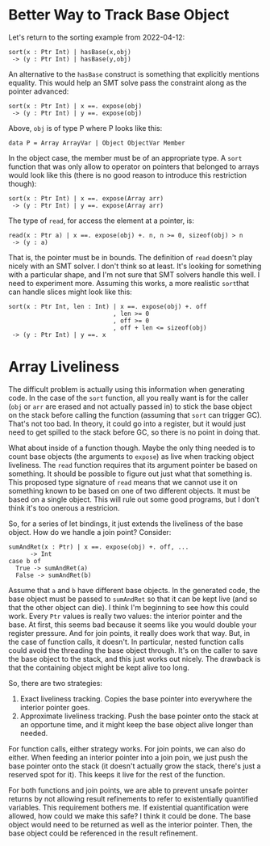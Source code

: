 # Better Way to Track Base Object

Let's return to the sorting example from 2022-04-12:

    sort(x : Ptr Int) | hasBase(x,obj)
     -> (y : Ptr Int) | hasBase(y,obj)

An alternative to the `hasBase` construct is something that explicitly mentions
equality. This would help an SMT solve pass the constraint along as the pointer
advanced:

    sort(x : Ptr Int) | x ==. expose(obj)
     -> (y : Ptr Int) | y ==. expose(obj)

Above, `obj` is of type P where P looks like this:

    data P = Array ArrayVar | Object ObjectVar Member

In the object case, the member must be of an appropriate type. A `sort` function
that was only allow to operator on pointers that belonged to arrays would look
like this (there is no good reason to introduce this restriction though):

    sort(x : Ptr Int) | x ==. expose(Array arr)
     -> (y : Ptr Int) | y ==. expose(Array arr)

The type of `read`, for access the element at a pointer, is:

    read(x : Ptr a) | x ==. expose(obj) +. n, n >= 0, sizeof(obj) > n
     -> (y : a)

That is, the pointer must be in bounds. The definition of `read` doesn't play nicely
with an SMT solver. I don't think so at least. It's looking for something with a
particular shape, and I'm not sure that SMT solvers handle this well. I need to
experiment more. Assuming this works, a more realistic `sort`that can handle slices
might look like this:

    sort(x : Ptr Int, len : Int) | x ==. expose(obj) +. off
                                 , len >= 0
                                 , off >= 0
                                 , off + len <= sizeof(obj)
     -> (y : Ptr Int) | y ==. x

# Array Liveliness

The difficult problem is actually using this information when generating code.
In the case of the `sort` function, all you really want is for the caller (`obj`
or `arr` are erased and not actually passed in) to stick the base object on the
stack before calling the function (assuming that `sort` can trigger GC). That's not
too bad. In theory, it could go into a register, but it would just need to get
spilled to the stack before GC, so there is no point in doing that.

What about inside of a function though. Maybe the only thing needed is to count
base objects (the arguments to `expose`) as live when tracking object liveliness.
The `read` function requires that its argument pointer be based on something. It
should be possible to figure out just what that something is. This proposed type
signature of `read` means that we cannot use it on something known to be based on
one of two different objects. It must be based on a single object. This will
rule out some good programs, but I don't think it's too onerous a restricion.

So, for a series of let bindings, it just extends the liveliness of the base object.
How do we handle a join point? Consider:

    sumAndRet(x : Ptr) | x ==. expose(obj) +. off, ...
          -> Int
    case b of
      True -> sumAndRet(a)
      False -> sumAndRet(b)

Assume that `a` and `b` have different base objects. In the generated code, the base
object must be passed to `sumAndRet` so that it can be kept live (and so that the
other object can die). I think I'm beginning to see how this could work. Every `Ptr`
values is really two values: the interior pointer and the base. At first, this seems
bad because it seems like you would double your register pressure. And for join
points, it really does work that way. But, in the case of function calls, it doesn't.
In particular, nested function calls could avoid the threading the base object through.
It's on the caller to save the base object to the stack, and this just works out
nicely. The drawback is that the containing object might be kept alive too long.

So, there are two strategies:

1. Exact liveliness tracking. Copies the base pointer into everywhere the interior
   pointer goes.
2. Approximate liveliness tracking. Push the base pointer onto the stack at an
   opportune time, and it might keep the base object alive longer than needed.

For function calls, either strategy works. For join points, we can also do either.
When feeding an interior pointer into a join poin, we just push the base pointer
onto the stack (it doesn't actually grow the stack, there's just a reserved spot
for it). This keeps it live for the rest of the function.

For both functions and join points, we are able to prevent unsafe pointer returns
by not allowing result refinements to refer to existentially quantified variables.
This requirement bothers me. If existential quantification were allowed, how could
we make this safe? I think it could be done. The base object would need to be
returned as well as the interior pointer. Then, the base object could be referenced
in the result refinement.
